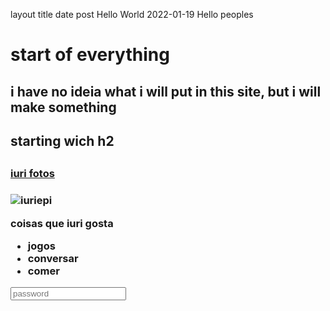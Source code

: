 layout	title	date
post
Hello World
2022-01-19
Hello peoples

<h1> start of everything</h1>
<p><h2> i have no ideia what i will put in this site, but i will make something<h2></p>
<h2> starting wich h2<h2>
<!--easteregg-->
  <h3><a href="https://www.instagram.com/iuri_epi/" target="_blank">iuri fotos</a><h3> 
  
<img src="https://www.instagram.com/iuri_epi/" alt="iuriepi">

<p> coisas que iuri gosta<p>
<ul>
  <li>jogos</li>
  <li>conversar</li>
  <li>comer</li>
  </ul>
  
 <input type="text" placeholder="password">
    
